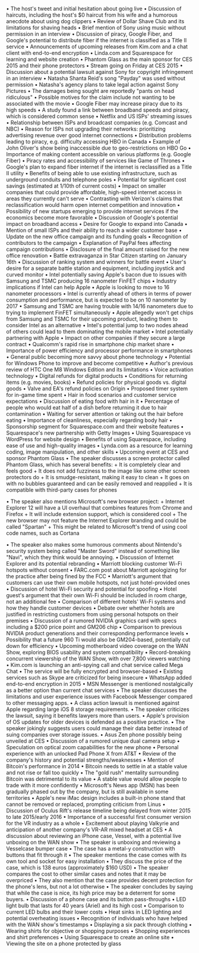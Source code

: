 • The host's tweet and initial hesitation about going live
• Discussion of haircuts, including the host's $0 haircut from his wife and a humorous anecdote about using dog clippers
• Review of Dollar Shave Club and its limitations for shaving heads
• Brief mention of Sony using music without permission in an interview
• Discussion of piracy, Google Fiber, and Google's potential to distribute fiber if the internet is classified as a Title II service
• Announcements of upcoming releases from Kim.com and a chat client with end-to-end encryption
• Linda.com and Squarespace for learning and website creation
• Phantom Glass as the main sponsor for CES 2015 and their phone protectors
• Stream going on Friday at CES 2015
• Discussion about a potential lawsuit against Sony for copyright infringement in an interview
• Natasha Shanta Reid's song "Payday" was used without permission
• Natasha's agency plans to take legal action against Sony Pictures
• The damages being sought are reportedly "pants on head ridiculous"
• Possible motives for the claim include not wanting to be associated with the movie
• Google Fiber may increase piracy due to its high speeds
• A study found a link between broadband speeds and piracy, which is considered common sense
• Netflix and US ISPs' streaming issues
• Relationship between ISPs and broadcast companies (e.g. Comcast and NBC)
• Reason for ISPs not upgrading their networks: prioritizing advertising revenue over good internet connections
• Distribution problems leading to piracy, e.g. difficulty accessing HBO in Canada
• Example of John Oliver's show being inaccessible due to geo-restrictions on HBO Go
• Importance of making content accessible on various platforms (e.g. Google Fiber)
• Piracy rates and accessibility of services like Game of Thrones
• Google's plan to expand fiber internet if the internet is reclassified as a Title II utility
• Benefits of being able to use existing infrastructure, such as underground conduits and telephone poles
• Potential for significant cost savings (estimated at 1/10th of current costs)
• Impact on smaller companies that could provide affordable, high-speed internet access in areas they currently can't serve
• Contrasting with Verizon's claims that reclassification would harm open internet competition and innovation
• Possibility of new startups emerging to provide internet services if the economics become more favorable
• Discussion of Google's potential impact on broadband access
• Desire for Google to expand into Canada
• Mention of small ISPs and their ability to reach a wider customer base
• Update on the new office campaign and its funding goals
• Recognition of contributors to the campaign
• Explanation of PayPal fees affecting campaign contributions
• Disclosure of the final amount raised for the new office renovation
• Battle extravaganza in Star Citizen starting on January 16th
• Discussion of ranking system and winners for battle event
• User's desire for a separate battle station and equipment, including joystick and curved monitor
• Intel potentially saving Apple's bacon due to issues with Samsung and TSMC producing 16 nanometer FinFET chips
• Industry implications if Intel can help Apple
• Apple is looking to move to 16 nanometer processors
• Intel is currently ahead of others in terms of power consumption and performance, but is expected to be on 10 nanometer by 2017
• Samsung and TSMC are having trouble with 14/16 nanometers due to trying to implement FinFET simultaneously
• Apple allegedly won't get chips from Samsung and TSMC for their upcoming product, leading them to consider Intel as an alternative
• Intel's potential jump to two nodes ahead of others could lead to them dominating the mobile market
• Intel potentially partnering with Apple
• Impact on other companies if they secure a large contract
• Qualcomm's rapid rise in smartphone chip market share
• Importance of power efficiency and processor performance in smartphones
• General public becoming more savvy about phone technology
• Potential for Windows Phone to improve and become competitive
• Author's previous review of HTC One M8 Windows Edition and its limitations
• Voice activation technology
• Digital refunds for digital products
• Conditions for returning items (e.g. movies, books)
• Refund policies for physical goods vs. digital goods
• Valve and EA's refund policies on Origin
• Proposed timer system for in-game time spent
• Hair in food scenarios and customer service expectations
• Discussion of eating food with hair in it
• Percentage of people who would eat half of a dish before returning it due to hair contamination
• Waiting for server attention or taking out the hair before eating
• Importance of cleanliness, especially regarding body hair
• Sponsorship segment for Squarespace.com and their website features
• Squarespace's new partnership with Getty Images
• Using Squarespace vs WordPress for website design
• Benefits of using Squarespace, including ease of use and high-quality images
• Lynda.com as a resource for learning coding, image manipulation, and other skills
• Upcoming event at CES and sponsor Phantom Glass
• The speaker discusses a screen protector called Phantom Glass, which has several benefits:
	+ It is completely clear and feels good
	+ It does not add fuzziness to the image like some other screen protectors do
	+ It is smudge-resistant, making it easy to clean
	+ It goes on with no bubbles guaranteed and can be easily removed and reapplied
	+ It is compatible with third-party cases for phones

• The speaker also mentions Microsoft's new browser project:
	+ Internet Explorer 12 will have a UI overhaul that combines features from Chrome and Firefox
	+ It will include extension support, which is considered cool
	+ The new browser may not feature the Internet Explorer branding and could be called "Spartan"
	+ This might be related to Microsoft's trend of using cool code names, such as Cortana

• The speaker also makes some humorous comments about Nintendo's security system being called "Master Sword" instead of something like "Navi", which they think would be annoying.
• Discussion of Internet Explorer and its potential rebranding
• Marriott blocking customer Wi-Fi hotspots without consent
• FARC.com post about Marriott apologizing for the practice after being fined by the FCC
• Marriott's argument that customers can use their own mobile hotspots, not just hotel-provided ones
• Discussion of hotel Wi-Fi security and potential for spoofing
• Hotel guest's argument that their own Wi-Fi should be included in room charge, not an additional fee
• Comparison of different hotels' Wi-Fi systems and how they handle customer devices
• Debate over whether hotels are justified in restricting customers from using personal hotspots on their premises
• Discussion of a rumored NVIDIA graphics card with specs including a $200 price point and GM206 chip
• Comparison to previous NVIDIA product generations and their corresponding performance levels
• Possibility that a future 960 Ti would also be GM204-based, potentially cut down for efficiency
• Upcoming motherboard video coverage on the WAN Show, exploring BIOS usability and system compatibility
• Record-breaking concurrent viewership of the WAN Show, with over 7,800 viewers watching
• Kim.com is launching an anti-spying call and chat service called Mega Chat
• The service will be fully encrypted and browser-based
• Existing services such as Skype are criticized for being insecure
• WhatsApp added end-to-end encryption in 2015
• MSN Messenger is mentioned nostalgically as a better option than current chat services
• The speaker discusses the limitations and user experience issues with Facebook Messenger compared to other messaging apps.
• A class action lawsuit is mentioned against Apple regarding large iOS 8 storage requirements.
• The speaker criticizes the lawsuit, saying it benefits lawyers more than users.
• Apple's provision of OS updates for older devices is defended as a positive practice.
• The speaker jokingly suggests users could manage their data better instead of suing companies over storage issues.
• Asus Zen phone possibly being unveiled at CES
• Discussion of a rumored unique dual camera setup
• Speculation on optical zoom capabilities for the new phone
• Personal experience with an unlocked Pad Phone X from AT&T
• Review of the company's history and potential strengths/weaknesses
• Mention of Bitcoin's performance in 2014
• Bitcoin needs to settle in at a stable value and not rise or fall too quickly
• The "gold rush" mentality surrounding Bitcoin was detrimental to its value
• A stable value would allow people to trade with it more confidently
• Microsoft's News app (MSN) has been gradually phased out by the company, but is still available in some territories
• Apple's new iMac design includes a built-in phone stand that cannot be removed or replaced, prompting criticism from Linus
• Discussion of Oculus Rift's release timeline being delayed from winter 2015 to late 2015/early 2016
• Importance of a successful first consumer version for the VR industry as a whole
• Excitement about playing Valkyrie and anticipation of another company's VR-AR mixed headset at CES
• A discussion about reviewing an iPhone case, Vessel, with a potential live unboxing on the WAN show
• The speaker is unboxing and reviewing a Vesselcase bumper case
• The case has a metal-y construction with buttons that fit through it
• The speaker mentions the case comes with its own tool and socket for easy installation
• They discuss the price of the case, which is 138 euros (approximately $160 USD)
• The speaker compares the cost to other similar cases and notes that it may be overpriced
• They also mention that the case provides decent protection for the phone's lens, but not a lot otherwise
• The speaker concludes by saying that while the case is nice, its high price may be a deterrent for some buyers.
• Discussion of a phone case and its button pass-throughs
• LED light bulb that lasts for 40 years (Ariel) and its high cost
• Comparison to current LED bulbs and their lower costs
• Heat sinks in LED lighting and potential overheating issues
• Recognition of individuals who have helped with the WAN show's timestamps
• Displaying a six pack through clothing
• Wearing shirts for objective or shopping purposes
• Shopping experiences and shirt preferences
• Using Squarespace to create an online site
• Viewing the site on a phone protected by glass